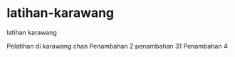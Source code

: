 # latihan-karawang
latihan karawang 

Pelatihan di karawang chan 
Penambahan 2
penambahan 31
Penambahan 4